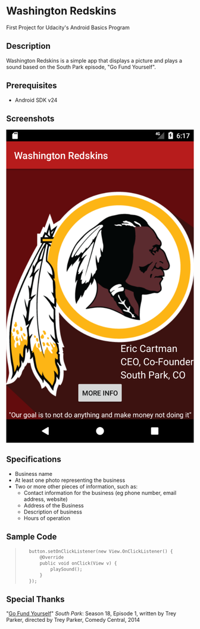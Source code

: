 # Washington Redskins
First Project for Udacity's Android Basics Program

## Description

Washington Redskins is a simple app that displays a picture and plays a sound based on the South Park episode, "Go Fund Yourself".

## Prerequisites

* Android SDK v24

## Screenshots

![Washington Redskins logo with button and quote](https://github.com/trobbierob/washingtonredskins/blob/master/screenshots/screenshot.png)

## Specifications

* Business name
* At least one photo representing the business
* Two or more other pieces of information, such as:
  * Contact information for the business (eg phone number, email address, website)
  * Address of the Business
  * Description of business
  * Hours of operation

## Sample Code

>        button.setOnClickListener(new View.OnClickListener() {
>            @Override
>            public void onClick(View v) {
>                playSound();
>            }
>        });

## Special Thanks

"[Go Fund Yourself](https://www.wikiwand.com/en/Go_Fund_Yourself)"
   _South Park_: Season 18, Episode 1,
   written by Trey Parker,
   directed by Trey Parker,
   Comedy Central, 2014
